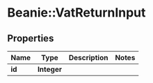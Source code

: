 # Beanie::VatReturnInput

## Properties
Name | Type | Description | Notes
------------ | ------------- | ------------- | -------------
**id** | **Integer** |  | 


